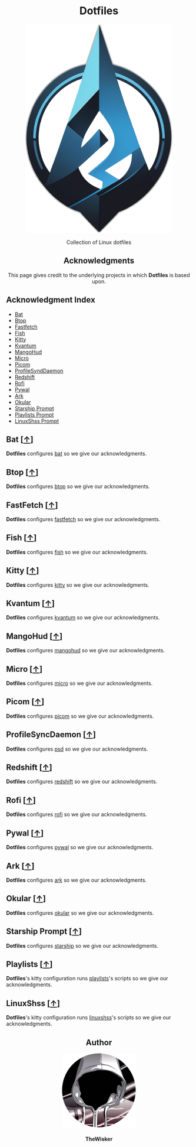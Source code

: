 <h1 align="center">Dotfiles</h1>
<div align="center">
    <a href="https://github.com/TheWisker/Dotfiles">
        <img width="400" src="./assets/logo.png">
    </a>
</div>
<p align="center">Collection of Linux dotfiles</p>

<h2 align="center">Acknowledgments</h2>

<p align= "center">This page gives credit to the underlying projects in which <b>Dotfiles</b> is based upon.</p>

## Acknowledgment Index

- [Bat][bat-hook]
- [Btop][btop-hook]
- [Fastfetch][fastfetch-hook]
- [Fish][fish-hook]
- [Kitty][kitty-hook]
- [Kvantum][kvantum-hook]
- [MangoHud][mangohud-hook]
- [Micro][micro-hook]
- [Picom][picom-hook]
- [ProfileSyndDaemon][psd-hook]
- [Redshift][redshift-hook]
- [Rofi][rofi-hook]
- [Pywal][pywal-hook]
- [Ark][ark-hook]
- [Okular][okular-hook]
- [Starship Prompt][starship-hook]
- [Playlists Prompt][playlists-hook]
- [LinuxShss Prompt][linuxshss-hook]

## Bat [[↑][index]]

**Dotfiles** configures [bat][bat] so we give our acknowledgments.

## Btop [[↑][index]]

**Dotfiles** configures [btop][btop] so we give our acknowledgments.

## FastFetch [[↑][index]]

**Dotfiles** configures [fastfetch][fastfetch] so we give our acknowledgments.

## Fish [[↑][index]]

**Dotfiles** configures [fish][fish] so we give our acknowledgments.

## Kitty [[↑][index]]

**Dotfiles** configures [kitty][kitty] so we give our acknowledgments.

## Kvantum [[↑][index]]

**Dotfiles** configures [kvantum][kvantum] so we give our acknowledgments.

## MangoHud [[↑][index]]

**Dotfiles** configures [mangohud][mangohud] so we give our acknowledgments.

## Micro [[↑][index]]

**Dotfiles** configures [micro][micro] so we give our acknowledgments.

## Picom [[↑][index]]

**Dotfiles** configures [picom][picom] so we give our acknowledgments.

## ProfileSyncDaemon [[↑][index]]

**Dotfiles** configures [psd][psd] so we give our acknowledgments.

## Redshift [[↑][index]]

**Dotfiles** configures [redshift][redshift] so we give our acknowledgments.

## Rofi [[↑][index]]

**Dotfiles** configures [rofi][rofi] so we give our acknowledgments.

## Pywal [[↑][index]]

**Dotfiles** configures [pywal][pywal] so we give our acknowledgments.

## Ark [[↑][index]]

**Dotfiles** configures [ark][ark] so we give our acknowledgments.

## Okular [[↑][index]]

**Dotfiles** configures [okular][okular] so we give our acknowledgments.

## Starship Prompt [[↑][index]]

**Dotfiles** configures [starship][starship] so we give our acknowledgments.

## Playlists [[↑][index]]

**Dotfiles**'s kitty configuration runs [playlists][playlists]'s scripts so we give our acknowledgments.

## LinuxShss [[↑][index]]

**Dotfiles**'s kitty configuration runs [linuxshss][linuxshss]'s scripts so we give our acknowledgments.

<h2 align="center">Author</h2>
<div align="center">
    <a href="https://github.com/TheWisker">
        <img width="200" height="200" src="./assets/profile.png"></img>
    </a>
</div>
<h4 align="center">TheWisker</h4>

[index]: https://github.com/TheWisker/Dotfiles/blob/master/ACKNOWLEDGMENTS.md#acknowledgment-index
[bat-hook]: https://github.com/TheWisker/Dotfiles/blob/master/ACKNOWLEDGMENTS.md#bat-
[btop-hook]: https://github.com/TheWisker/Dotfiles/blob/master/ACKNOWLEDGMENTS.md#btop-
[fastfetch-hook]: https://github.com/TheWisker/Dotfiles/blob/master/ACKNOWLEDGMENTS.md#fastfetch-
[fish-hook]: https://github.com/TheWisker/Dotfiles/blob/master/ACKNOWLEDGMENTS.md#fish-
[kitty-hook]: https://github.com/TheWisker/Dotfiles/blob/master/ACKNOWLEDGMENTS.md#kitty-
[kvantum-hook]: https://github.com/TheWisker/Dotfiles/blob/master/ACKNOWLEDGMENTS.md#kvantum-
[mangohud-hook]: https://github.com/TheWisker/Dotfiles/blob/master/ACKNOWLEDGMENTS.md#mangohud-
[micro-hook]: https://github.com/TheWisker/Dotfiles/blob/master/ACKNOWLEDGMENTS.md#micro-
[picom-hook]: https://github.com/TheWisker/Dotfiles/blob/master/ACKNOWLEDGMENTS.md#picom-
[psd-hook]: https://github.com/TheWisker/Dotfiles/blob/master/ACKNOWLEDGMENTS.md#profilesyncdaemon-
[redshift-hook]: https://github.com/TheWisker/Dotfiles/blob/master/ACKNOWLEDGMENTS.md#redshift-
[rofi-hook]: https://github.com/TheWisker/Dotfiles/blob/master/ACKNOWLEDGMENTS.md#rofi-
[pywal-hook]: https://github.com/TheWisker/Dotfiles/blob/master/ACKNOWLEDGMENTS.md#pywal-
[ark-hook]: https://github.com/TheWisker/Dotfiles/blob/master/ACKNOWLEDGMENTS.md#ark-
[okular-hook]: https://github.com/TheWisker/Dotfiles/blob/master/ACKNOWLEDGMENTS.md#okular-
[starship-hook]: https://github.com/TheWisker/Dotfiles/blob/master/ACKNOWLEDGMENTS.md#starshipprompt-
[playlists-hook]: https://github.com/TheWisker/Dotfiles/blob/master/ACKNOWLEDGMENTS.md#playlists-
[linuxshss-hook]: https://github.com/TheWisker/Dotfiles/blob/master/ACKNOWLEDGMENTS.md#linuxshss-

[bat]: https://github.com/sharkdp/bat
[btop]: https://github.com/aristocratos/btop
[fastfetch]: https://github.com/fastfetch-cli/fastfetch
[fish]: https://fishshell.com/
[kitty]: https://sw.kovidgoyal.net/kitty/
[kvantum]: https://github.com/tsujan/Kvantum/tree/master/Kvantum
[mangohud]: https://github.com/flightlessmango/MangoHud
[micro]: https://micro-editor.github.io/
[picom]: https://github.com/yshui/picom
[psd]: https://github.com/graysky2/profile-sync-daemon
[redshift]: https://github.com/jonls/redshift
[rofi]: https://github.com/davatorium/rofi
[pywal]: https://github.com/dylanaraps/pywal
[ark]: https://github.com/KDE/ark
[okular]: https://github.com/KDE/okular
[starship]: https://starship.rs/
[playlists]: https://github.com/TheWisker/Playlists
[linuxshss]: https://github.com/TheWisker/LinuxShss